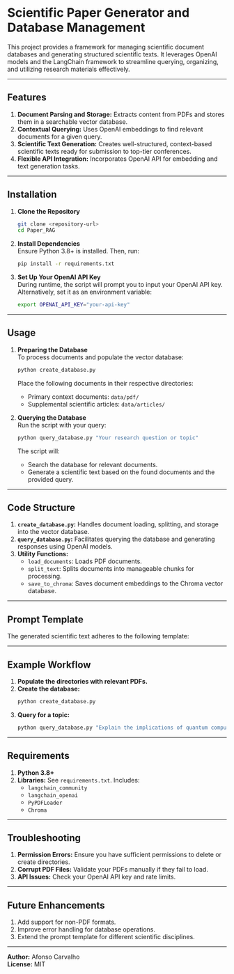 # Scientific Paper Generator and Database Management

This project provides a framework for managing scientific document databases and generating structured scientific texts. It leverages OpenAI models and the LangChain framework to streamline querying, organizing, and utilizing research materials effectively.

---

## **Features**
1. **Document Parsing and Storage:** Extracts content from PDFs and stores them in a searchable vector database.  
2. **Contextual Querying:** Uses OpenAI embeddings to find relevant documents for a given query.  
3. **Scientific Text Generation:** Creates well-structured, context-based scientific texts ready for submission to top-tier conferences.  
4. **Flexible API Integration:** Incorporates OpenAI API for embedding and text generation tasks.  

---

## **Installation**
1. **Clone the Repository**  
    ```bash
    git clone <repository-url>
    cd Paper_RAG
    ```

2. **Install Dependencies**  
    Ensure Python 3.8+ is installed. Then, run:  
    ```bash
    pip install -r requirements.txt
    ```

3. **Set Up Your OpenAI API Key**  
    During runtime, the script will prompt you to input your OpenAI API key. Alternatively, set it as an environment variable:  
    ```bash
    export OPENAI_API_KEY="your-api-key"
    ```

---

## **Usage**

1. **Preparing the Database**  
    To process documents and populate the vector database:  
    ```bash
    python create_database.py
    ```  
    Place the following documents in their respective directories:  
    - Primary context documents: `data/pdf/`  
    - Supplemental scientific articles: `data/articles/`

2. **Querying the Database**  
    Run the script with your query:  
    ```bash
    python query_database.py "Your research question or topic"
    ```  
    The script will:
    - Search the database for relevant documents.
    - Generate a scientific text based on the found documents and the provided query.

---

## **Code Structure**
1. **`create_database.py`:** Handles document loading, splitting, and storage into the vector database.  
2. **`query_database.py`:** Facilitates querying the database and generating responses using OpenAI models.  
3. **Utility Functions:**  
    - `load_documents`: Loads PDF documents.  
    - `split_text`: Splits documents into manageable chunks for processing.  
    - `save_to_chroma`: Saves document embeddings to the Chroma vector database.  

---

## **Prompt Template**
The generated scientific text adheres to the following template:

---

## **Example Workflow**
1. **Populate the directories with relevant PDFs.**  
2. **Create the database:**  
    ```bash
    python create_database.py
    ```  
3. **Query for a topic:**  
    ```bash
    python query_database.py "Explain the implications of quantum computing in AI."
    ```

---

## **Requirements**
1. **Python 3.8+**  
2. **Libraries:** See `requirements.txt`. Includes:  
    - `langchain_community`  
    - `langchain_openai`  
    - `PyPDFLoader`  
    - `Chroma`  

---

## **Troubleshooting**
1. **Permission Errors:** Ensure you have sufficient permissions to delete or create directories.  
2. **Corrupt PDF Files:** Validate your PDFs manually if they fail to load.  
3. **API Issues:** Check your OpenAI API key and rate limits.  

---

## **Future Enhancements**
1. Add support for non-PDF formats.  
2. Improve error handling for database operations.  
3. Extend the prompt template for different scientific disciplines.  

---

**Author:** Afonso Carvalho  
**License:** MIT
